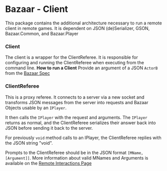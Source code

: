 # Bazaar - Client 

This package contains the additional architecture necessary to run a remote client in remote games.
It is dependent on JSON (de)Serializer, GSON, Bazaar.Common, and Bazaar.Player

### Client
The client is a wrapper for the ClientReferee. It is responsible for configuring and running the
ClientReferee when executing from the command line.
__How to run a Client__
Provide an argument of a JSON `ActorB` from the [Bazaar Spec](https://course.ccs.neu.edu/cs4500f24/9.html#%28tech._actorb%29)

### ClientReferee
This is a proxy referee. It connects to a server via a new socket and transforms JSON messages from
the server into requests and Bazaar Objects usable by an `IPlayer`.

It then calls the `IPlayer` with the request and arguments. The `IPlayer` returns as normal, and the
ClientReferee serializes their answer back into JSON before sending it back to the server.

For previously `void` method calls to an IPlayer, the ClientReferee replies with the JSON string "void".

Prompts to the ClientReferee should be in the JSON format `[MName, [Argument]]`.
More information about valid MNames and Arguments is available on the [Remote Interactions Page](https://course.ccs.neu.edu/cs4500f24/remote.html)
